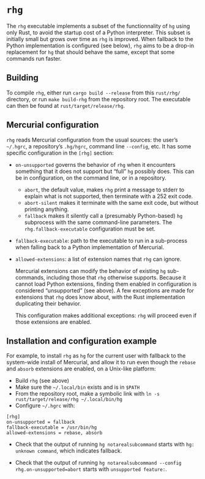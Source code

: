 # `rhg`

The `rhg` executable implements a subset of the functionnality of `hg`
using only Rust, to avoid the startup cost of a Python interpreter.
This subset is initially small but grows over time as `rhg` is improved.
When fallback to the Python implementation is configured (see below),
`rhg` aims to be a drop-in replacement for `hg` that should behave the same,
except that some commands run faster.


## Building

To compile `rhg`, either run `cargo build --release` from this `rust/rhg/`
directory, or run `make build-rhg` from the repository root.
The executable can then be found at `rust/target/release/rhg`.


## Mercurial configuration

`rhg` reads Mercurial configuration from the usual sources:
the user’s `~/.hgrc`, a repository’s `.hg/hgrc`, command line `--config`, etc.
It has some specific configuration in the `[rhg]` section:

* `on-unsupported` governs the behavior of `rhg` when it encounters something
  that it does not support but “full” `hg` possibly does.
  This can be in configuration, on the command line, or in a repository.

  - `abort`, the default value, makes `rhg` print a message to stderr
    to explain what is not supported, then terminate with a 252 exit code.
  - `abort-silent` makes it terminate with the same exit code,
    but without printing anything.
  - `fallback` makes it silently call a (presumably Python-based) `hg`
    subprocess with the same command-line parameters.
    The `rhg.fallback-executable` configuration must be set.

* `fallback-executable`: path to the executable to run in a sub-process
  when falling back to a Python implementation of Mercurial.

* `allowed-extensions`: a list of extension names that `rhg` can ignore.

  Mercurial extensions can modify the behavior of existing `hg` sub-commands,
  including those that `rhg` otherwise supports.
  Because it cannot load Python extensions, finding them
  enabled in configuration is considered “unsupported” (see above).
  A few exceptions are made for extensions that `rhg` does know about,
  with the Rust implementation duplicating their behavior.

  This configuration makes additional exceptions: `rhg` will proceed even if
  those extensions are enabled.


## Installation and configuration example

For example, to install `rhg` as `hg` for the current user with fallback to
the system-wide install of Mercurial, and allow it to run even though the
`rebase` and `absorb` extensions are enabled, on a Unix-like platform:

* Build `rhg` (see above)
* Make sure the `~/.local/bin` exists and is in `$PATH`
* From the repository root, make a symbolic link with
  `ln -s rust/target/release/rhg ~/.local/bin/hg`
* Configure `~/.hgrc` with:

```
[rhg]
on-unsupported = fallback
fallback-executable = /usr/bin/hg
allowed-extensions = rebase, absorb
```

* Check that the output of running
  `hg notarealsubcommand`
  starts with `hg: unknown command`, which indicates fallback.

* Check that the output of running
  `hg notarealsubcommand --config rhg.on-unsupported=abort`
  starts with `unsupported feature:`.
